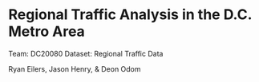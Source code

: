 # Regional Traffic Analysis in the D.C. Metro Area

Team: DC20080
Dataset: Regional Traffic Data

Ryan Eilers, Jason Henry, & Deon Odom
